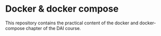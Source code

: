 # Docker & docker compose

This repository contains the practical content of the docker and docker-compose chapter of the DAI course.